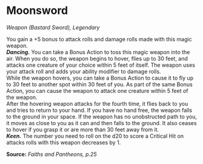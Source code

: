 # Moonsword
*Weapon (Bastard Sword), Legendary*

You gain a +5 bonus to attack rolls and damage rolls made with this magic weapon.  
***Dancing.*** You can take a Bonus Action to toss this magic weapon into the air. When you do so, the weapon begins to hover, flies up to 30 feet, and attacks one creature of your choice within 5 feet of itself. The weapon uses your attack roll and adds your ability modifier to damage rolls.  
While the weapon hovers, you can take a Bonus Action to cause it to fly up to 30 feet to another spot within 30 feet of you. As part of the same Bonus Action, you can cause the weapon to attack one creature within 5 feet of the weapon.  
After the hovering weapon attacks for the fourth time, it flies back to you and tries to return to your hand. If you have no hand free, the weapon falls to the ground in your space. If the weapon has no unobstructed path to you, it moves as close to you as it can and then falls to the ground. It also ceases to hover if you grasp it or are more than 30 feet away from it.  
***Keen.*** The number you need to roll on the d20 to score a Critical Hit on attacks rolls with this weapon decreases by 1.  


**Source:** *Faiths and Pantheons, p.25*